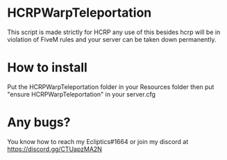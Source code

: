 # HCRPWarpTeleportation
This script is made strictly for HCRP any use of this besides hcrp will be in violation of FiveM rules and your server can be taken down permanently.

# How to install 
Put the HCRPWarpTeleportation folder in your Resources folder then put "ensure HCRPWarpTeleportation" in your server.cfg

# Any bugs? 
You know how to reach my Ecliptics#1664 or join my discord at https://discord.gg/CTUapzMA2N
